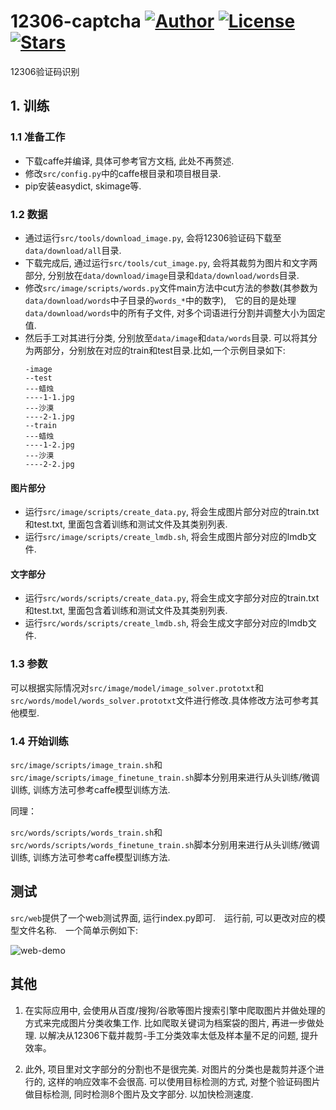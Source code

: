 # 12306-captcha  [![Author](https://img.shields.io/badge/Author-%E4%B8%AD%E9%BE%84%E7%A8%8B%E5%BA%8F%E5%91%98-blue.svg)](https://www.shanruifeng.win) [![License](https://img.shields.io/badge/license-Apache%202-blue.svg)](LICENSE) [![Stars](https://img.shields.io/github/stars/aaronshan/12306-captcha.svg?label=Stars&style=social)](https://github.com/aaronshan/12306-captcha)

12306验证码识别

## 1. 训练

### 1.1 准备工作

* 下载caffe并编译, 具体可参考官方文档, 此处不再赘述.
* 修改`src/config.py`中的caffe根目录和项目根目录.
* pip安装easydict, skimage等.

### 1.2 数据

* 通过运行`src/tools/download_image.py`, 会将12306验证码下载至`data/download/all`目录.
* 下载完成后, 通过运行`src/tools/cut_image.py`, 会将其裁剪为图片和文字两部分, 分别放在`data/download/image`目录和`data/download/words`目录.
* 修改`src/image/scripts/words.py`文件main方法中cut方法的参数(其参数为`data/download/words`中子目录的`words_*`中的数字),　它的目的是处理`data/download/words`中的所有子文件, 对多个词语进行分割并调整大小为固定值.
* 然后手工对其进行分类, 分别放至`data/image`和`data/words`目录. 可以将其分为两部分，分别放在对应的train和test目录.比如,一个示例目录如下:
  ```
  -image
  --test
  ---蜡烛
  ----1-1.jpg
  ---沙漠
  ----2-1.jpg
  --train
  ---蜡烛
  ----1-2.jpg
  ---沙漠
  ----2-2.jpg
  ```

#### 图片部分

* 运行`src/image/scripts/create_data.py`, 将会生成图片部分对应的train.txt和test.txt, 里面包含着训练和测试文件及其类别列表.
* 运行`src/image/scripts/create_lmdb.sh`, 将会生成图片部分对应的lmdb文件.

#### 文字部分

* 运行`src/words/scripts/create_data.py`, 将会生成文字部分对应的train.txt和test.txt, 里面包含着训练和测试文件及其类别列表.
* 运行`src/words/scripts/create_lmdb.sh`, 将会生成文字部分对应的lmdb文件.

### 1.3 参数
可以根据实际情况对`src/image/model/image_solver.prototxt`和`src/words/model/words_solver.prototxt`文件进行修改.具体修改方法可参考其他模型.

### 1.4 开始训练
`src/image/scripts/image_train.sh`和`src/image/scripts/image_finetune_train.sh`脚本分别用来进行从头训练/微调训练, 训练方法可参考caffe模型训练方法.

同理：

`src/words/scripts/words_train.sh`和`src/words/scripts/words_finetune_train.sh`脚本分别用来进行从头训练/微调训练, 训练方法可参考caffe模型训练方法.


## 测试
`src/web`提供了一个web测试界面, 运行index.py即可.　运行前, 可以更改对应的模型文件名称.　一个简单示例如下:

![web-demo](https://github.com/aaronshan/12306-captcha/blob/master/web-demo.png)

## 其他

1. 在实际应用中, 会使用从百度/搜狗/谷歌等图片搜索引擎中爬取图片并做处理的方式来完成图片分类收集工作. 比如爬取关键词为档案袋的图片, 再进一步做处理. 以解决从12306下载并裁剪-手工分类效率太低及样本量不足的问题, 提升效率。

2. 此外, 项目里对文字部分的分割也不是很完美. 对图片的分类也是裁剪并逐个进行的, 这样的响应效率不会很高. 可以使用目标检测的方式, 对整个验证码图片做目标检测, 同时检测8个图片及文字部分. 以加快检测速度.
